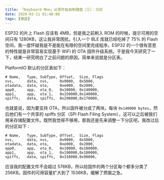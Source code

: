 ```yaml
---
title: 「Keyboard Moe」从零开始自制键盘（三）：分区
date: 2020-03-11 01:48:08
tags: [键盘]
---
```


ESP32 的片上 Flash 应该有 4MB，但是我之前刷入 ROM 的时候，提示可用的空间只有 1280KB，这让我非常困扰。引入一个 BLE 库就已经吃掉了 75% 的 Flash 空间，我一度怀疑我是不是能在有限的空间里完成程序。ESP32 的一个很有意思的特性就是非常容易实现基于 WiFi 的 OTA 固件升级系统。于是我今天研究了一下，结果一研究明白了之前问题的原因，简单来说就是分区表。

PlatformIO 默认的分区表如下：

```csv
# Name,   Type, SubType, Offset,  Size, Flags
nvs,      data, nvs,     0x9000,  0x5000,
otadata,  data, ota,     0xe000,  0x2000,
app0,     app,  ota_0,   0x10000, 0x140000,
app1,     app,  ota_1,   0x150000,0x140000,
spiffs,   data, spiffs,  0x290000,0x170000,
```

也就是说，因为要支持 OTA，所以固件被分成了两块，每块 `0x140000 bytes`，然后他们有一个共享的 spiffs 分区（SPI Flash Filing System），这可以之后被我们用来存储配置文件。既然我觉得不够用，那我还是先来调整一下分区吧，我改过后的分区如下：

```csv
# Name,   Type, SubType, Offset,  Size, Flags
nvs,      data, nvs,     0x9000,  0x5000,
otadata,  data, ota,     0xe000,  0x2000,
app0,     app,  ota_0,   0x10000, 0x180000,
app1,     app,  ota_1,   0x190000,0x180000,
spiffs,   data, spiffs,  0x310000,0x90000,
```

应该我的配置文件不会超过 576KB，所以给固件的两个分区每个都多分类了 256KB。固件的可用容量扩大到了 1536KB，缓解了燃眉之急。

